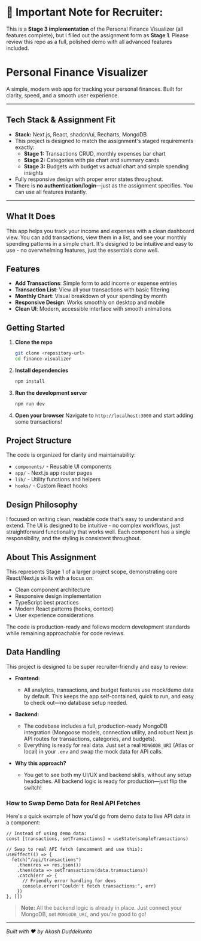 # 🚩 Important Note for Recruiter:

This is a **Stage 3 implementation** of the Personal Finance Visualizer (all features complete), but I filled out the assignment form as **Stage 1**. Please review this repo as a full, polished demo with all advanced features included.

# Personal Finance Visualizer

A simple, modern web app for tracking your personal finances. Built for clarity, speed, and a smooth user experience.

---

##  Tech Stack & Assignment Fit
- **Stack:** Next.js, React, shadcn/ui, Recharts, MongoDB
- This project is designed to match the assignment's staged requirements exactly:
  - **Stage 1:** Transactions CRUD, monthly expenses bar chart
  - **Stage 2:** Categories with pie chart and summary cards
  - **Stage 3:** Budgets with budget vs actual chart and simple spending insights
- Fully responsive design with proper error states throughout.
- There is **no authentication/login**—just as the assignment specifies. You can use all features instantly.

---

## What It Does

This app helps you track your income and expenses with a clean dashboard view. You can add transactions, view them in a list, and see your monthly spending patterns in a simple chart. It's designed to be intuitive and easy to use - no overwhelming features, just the essentials done well.

## Features

- **Add Transactions**: Simple form to add income or expense entries
- **Transaction List**: View all your transactions with basic filtering
- **Monthly Chart**: Visual breakdown of your spending by month
- **Responsive Design**: Works smoothly on desktop and mobile
- **Clean UI**: Modern, accessible interface with smooth animations

## Getting Started

1. **Clone the repo**
   ```bash
   git clone <repository-url>
   cd finance-visualizer
   ```

2. **Install dependencies**
   ```bash
   npm install
   ```

3. **Run the development server**
   ```bash
   npm run dev
   ```

4. **Open your browser**
   Navigate to `http://localhost:3000` and start adding some transactions!

## Project Structure

The code is organized for clarity and maintainability:
- `components/` - Reusable UI components
- `app/` - Next.js app router pages
- `lib/` - Utility functions and helpers
- `hooks/` - Custom React hooks

## Design Philosophy

I focused on writing clean, readable code that's easy to understand and extend. The UI is designed to be intuitive - no complex workflows, just straightforward functionality that works well. Each component has a single responsibility, and the styling is consistent throughout.

## About This Assignment

This represents Stage 1 of a larger project scope, demonstrating core React/Next.js skills with a focus on:
- Clean component architecture
- Responsive design implementation
- TypeScript best practices
- Modern React patterns (hooks, context)
- User experience considerations

The code is production-ready and follows modern development standards while remaining approachable for code reviews.

## Data Handling

This project is designed to be super recruiter-friendly and easy to review:

- **Frontend:**
  - All analytics, transactions, and budget features use mock/demo data by default. This keeps the app self-contained, quick to run, and easy to check out—no database setup needed.

- **Backend:**
  - The codebase includes a full, production-ready MongoDB integration (Mongoose models, connection utility, and robust Next.js API routes for transactions, categories, and budgets).
  - Everything is ready for real data. Just set a real `MONGODB_URI` (Atlas or local) in your `.env` and swap the mock data for API calls.

- **Why this approach?**
  - You get to see both my UI/UX and backend skills, without any setup headaches. All backend logic is ready for production—just flip the switch!

### How to Swap Demo Data for Real API Fetches

Here's a quick example of how you'd go from demo data to live API data in a component:

```tsx
// Instead of using demo data:
const [transactions, setTransactions] = useState(sampleTransactions)

// Swap to real API fetch (uncomment and use this):
useEffect(() => {
  fetch("/api/transactions")
    .then(res => res.json())
    .then(data => setTransactions(data.transactions))
    .catch(err => {
      // Friendly error handling for devs
      console.error("Couldn't fetch transactions:", err)
    })
}, [])
```

> **Note:** All the backend logic is already in place. Just connect your MongoDB, set `MONGODB_URI`, and you're good to go!

---

*Built with ❤️ by Akash Duddekunta* 